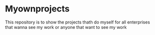 # Myownprojects
This repository is to show the projects thath do myself for all enterprises that wanna see my work or anyone that want to see my work 
